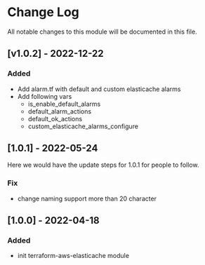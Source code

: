 # Change Log

All notable changes to this module will be documented in this file.

## [v1.0.2] - 2022-12-22

### Added

- Add alarm.tf with default and custom elasticache alarms
- Add following vars
    - is_enable_default_alarms
    - default_alarm_actions
    - default_ok_actions
    - custom_elasticache_alarms_configure

## [1.0.1] - 2022-05-24
  
Here we would have the update steps for 1.0.1 for people to follow.

### Fix

- change naming support more than 20 character

## [1.0.0] - 2022-04-18

### Added

- init terraform-aws-elasticache module
